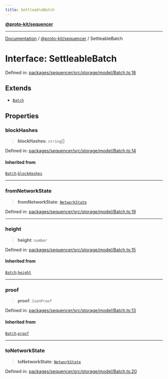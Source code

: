 ```yaml
---
title: SettleableBatch
---
```


[**@proto-kit/sequencer**](../README.md)

***

[Documentation](../../../README.md) / [@proto-kit/sequencer](../README.md) / SettleableBatch

# Interface: SettleableBatch

Defined in: [packages/sequencer/src/storage/model/Batch.ts:18](https://github.com/proto-kit/framework/blob/b953c754e500c62f01fbbd6d09adfb2f5577269d/packages/sequencer/src/storage/model/Batch.ts#L18)

## Extends

- [`Batch`](Batch.md)

## Properties

### blockHashes

> **blockHashes**: `string`[]

Defined in: [packages/sequencer/src/storage/model/Batch.ts:14](https://github.com/proto-kit/framework/blob/b953c754e500c62f01fbbd6d09adfb2f5577269d/packages/sequencer/src/storage/model/Batch.ts#L14)

#### Inherited from

[`Batch`](Batch.md).[`blockHashes`](Batch.md#blockhashes)

***

### fromNetworkState

> **fromNetworkState**: [`NetworkState`](../../protocol/classes/NetworkState.md)

Defined in: [packages/sequencer/src/storage/model/Batch.ts:19](https://github.com/proto-kit/framework/blob/b953c754e500c62f01fbbd6d09adfb2f5577269d/packages/sequencer/src/storage/model/Batch.ts#L19)

***

### height

> **height**: `number`

Defined in: [packages/sequencer/src/storage/model/Batch.ts:15](https://github.com/proto-kit/framework/blob/b953c754e500c62f01fbbd6d09adfb2f5577269d/packages/sequencer/src/storage/model/Batch.ts#L15)

#### Inherited from

[`Batch`](Batch.md).[`height`](Batch.md#height)

***

### proof

> **proof**: `JsonProof`

Defined in: [packages/sequencer/src/storage/model/Batch.ts:13](https://github.com/proto-kit/framework/blob/b953c754e500c62f01fbbd6d09adfb2f5577269d/packages/sequencer/src/storage/model/Batch.ts#L13)

#### Inherited from

[`Batch`](Batch.md).[`proof`](Batch.md#proof)

***

### toNetworkState

> **toNetworkState**: [`NetworkState`](../../protocol/classes/NetworkState.md)

Defined in: [packages/sequencer/src/storage/model/Batch.ts:20](https://github.com/proto-kit/framework/blob/b953c754e500c62f01fbbd6d09adfb2f5577269d/packages/sequencer/src/storage/model/Batch.ts#L20)
